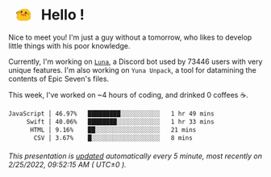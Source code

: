 <h1>   <img src="./spoink.gif" style="vertical-align:middle;" width="30px">   Hello ! </h1>

Nice to meet you! I'm just a guy without a tomorrow, who likes to develop little things with his poor knowledge.

Currently, I'm working on <a href='https://github.com/Asgarrrr/Luna'>`Luna`</a>, a Discord bot used by 73446 users with very unique features. I'm also working on `Yuna Unpack`, a tool for datamining the contents of Epic Seven's files.

This week, I've worked on ~4 hours of coding, and drinked 0 coffees ☕.

```
JavaScript │ 46.97%   █████████░░░░░░░░░░░   1 hr 49 mins
     Swift │ 40.06%   ████████░░░░░░░░░░░░   1 hr 33 mins
      HTML │ 9.16%    ██░░░░░░░░░░░░░░░░░░   21 mins
       CSV │ 3.67%    █░░░░░░░░░░░░░░░░░░░   8 mins
```

###### This presentation is [updated](https://github.com/Asgarrrr) automatically every 5 minute, most recently on 2/25/2022, 09:52:15 AM ( UTC±0 ).